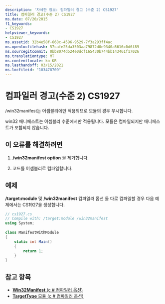 ```yaml
---
description: '자세한 정보: 컴파일러 경고 (수준 2) CS1927'
title: 컴파일러 경고(수준 2) CS1927
ms.date: 07/20/2015
f1_keywords:
- CS1927
helpviewer_keywords:
- CS1927
ms.assetid: 32b4e58f-668c-4596-9529-7f3a293ff4ac
ms.openlocfilehash: 57cafe25da3503aa79872d0e9340a5616c0d6f89
ms.sourcegitcommit: 0bb8074d524e0dcf165430b744bb143461f17026
ms.translationtype: MT
ms.contentlocale: ko-KR
ms.lasthandoff: 03/15/2021
ms.locfileid: "103478709"
---
```

# <a name="compiler-warning-level-2-cs1927"></a>컴파일러 경고(수준 2) CS1927

/win32manifest는 어셈블리에만 적용되므로 모듈의 경우 무시합니다.  
  
 win32 매니페스트는 어셈블리 수준에서만 적용됩니다. 모듈은 컴파일되지만 매니페스트가 포함되지 않습니다.  
  
## <a name="to-correct-this-error"></a>이 오류를 해결하려면  
  
1. **/win32manifest option** 을 제거합니다.  
  
2. 코드를 어셈블리로 컴파일합니다.  
  
## <a name="example"></a>예제  

 **/target:module** 및 **/win32manifest** 컴파일러 옵션 둘 다로 컴파일할 경우 다음 예제에서는 CS1927을 생성합니다.  
  
```csharp  
// cs1927.cs  
// Compile with: /target:module /win32manifest  
using System;  
  
class ManifestWithModule  
{  
    static int Main()  
    {  
        return 1;  
    }  
}  
```  
  
## <a name="see-also"></a>참고 항목

- [**Win32Manifest** (c # 컴파일러 옵션)](../language-reference/compiler-options/resources.md#win32manifest)
- [**TargetType** 모듈 (c # 컴파일러 옵션)](../language-reference/compiler-options/output.md#targettype)
